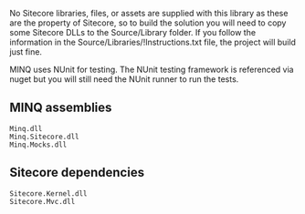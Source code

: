 No Sitecore libraries, files, or assets are supplied with this library as these are the property of Sitecore, so to build the solution you will need to copy some Sitecore DLLs to the Source/Library folder. If you follow the information in the Source/Libraries/!Instructions.txt file, the project will build just fine.

MINQ uses NUnit for testing. The NUnit testing framework is referenced via nuget but you will still need the NUnit runner to run the tests.

## MINQ assemblies ##

```
Minq.dll
Minq.Sitecore.dll
Minq.Mocks.dll
```

## Sitecore dependencies ##

```
Sitecore.Kernel.dll
Sitecore.Mvc.dll
```
